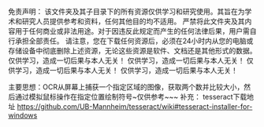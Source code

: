 免责声明：
该文件夹及其子目录下的所有资源仅供学习和研究使用。其旨在为学术和研究人员提供参考和资料，任何其他目的均不适用。
严禁将此文件夹及其内容用于任何商业或非法用途。对于因违反此规定而产生的任何法律后果，用户需自行承担全部责任。
请注意，您在下载任何资源后，必须在24小时内从您的电脑或存储设备中彻底删除上述资源，无论这些资源是软件、文档还是其他形式的数据。
仅供学习，造成一切后果与本人无关！
仅供学习，造成一切后果与本人无关！
仅供学习，造成一切后果与本人无关！
仅供学习，造成一切后果与本人无关！

主要思想：OCR从屏幕上捕获一个指定区域的图像，获取两个数并比较大小，然后通过模拟鼠标操作在指定位置绘制符号~仅供参考~~~
补充：
tesseract下载地址
https://github.com/UB-Mannheim/tesseract/wiki#tesseract-installer-for-windows
